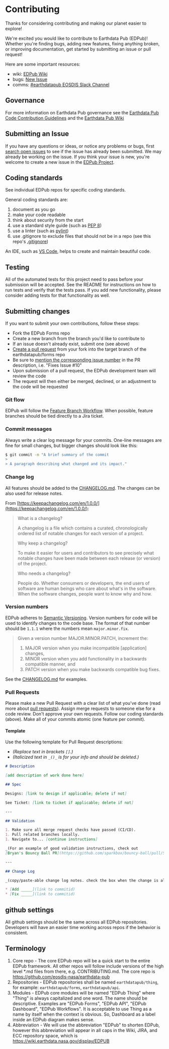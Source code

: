 # Contributing

Thanks for considering contributing and making our planet easier to explore!

We're excited you would like to contribute to Earthdata Pub (EDPub)! Whether you're
finding bugs, adding new features, fixing anything broken, or improving documentation,
get started by submitting an issue or pull request!

Here are some important resources:

- wiki: [EDPub Wiki](https://wiki.earthdata.nasa.gov/display/EDPUB)
- bugs: [New Issue](https://bugs.earthdata.nasa.gov/secure/RapidBoard.jspa?rapidView=911&projectKey=EDPUB&view=planning.nodetail&issueLimit=100)
- comms: [#earthdatapub EOSDIS Slack Channel](https://eosdis.slack.com/archives/CBPQF3Y5T)

## Governance

For more information on Earthdata Pub governance see the
[Earthdata Pub Code Contribution Guidelines](https://wiki.earthdata.nasa.gov/display/EDPUB/Governance)
and the [Earthdata Pub Wiki](https://wiki.earthdata.nasa.gov/display/EDPUB/Earthdata+Pub+Home)

## Submitting an Issue

If you have any questions or ideas, or notice any problems or bugs, first
[search open issues](https://bugs.earthdata.nasa.gov/issues/?jql=project%20%3D%20EDPUB)
to see if the issue has already been submitted. We may already be working on the
issue. If you think your issue is new, you're welcome to create a new issue in
the [EDPub Project](https://bugs.earthdata.nasa.gov/projects/EDPUB/issues).

## Coding standards

See individual EDPub repos for specific coding standards.

General coding standards are:

1. document as you go
1. make your code readable
1. think about security from the start
1. use a standard style guide (such as [PEP 8](https://www.python.org/dev/peps/pep-0008/))
1. use a linter (such as [pylint](https://www.pylint.org/))
1. use .gitignore to exclude files that should not be in a repo (see this repo's
[.gitignore](./.gitignore))

An IDE, such as [VS Code](https://code.visualstudio.com/), helps to create and
maintain beautiful code.

## Testing

All of the automated tests for this project need to pass before your submission
will be accepted. See the README for instructions on how to run tests and verify
that the tests pass. If you add new functionality, please consider adding tests
for that functionality as well.

## Submitting changes

If you want to submit your own contributions, follow these steps:

- Fork the EDPub Forms repo
- Create a new branch from the branch you'd like to contribute to
- If an issue doesn't already exist, submit one (see above)
- [Create a pull request](https://github.com/eosdis-nasa/earthdata-pub-dashboard/pulls)
from your fork into the target branch of the earthdatapub/forms repo
- Be sure to [mention the corresponding issue number](https://help.github.com/articles/closing-issues-using-keywords/)
in the PR description, i.e. "Fixes Issue #10"
- Upon submission of a pull request, the EDPub development team will
review the code
- The request will then either be merged, declined, or an adjustment to the code
will be requested

### Git flow

EDPub will follow the [Feature Branch Workflow](https://www.atlassian.com/git/tutorials/comparing-workflows/feature-branch-workflow).
When possible, feature branches should be tied directly to a Jira ticket.

### Commit messages

Always write a clear log message for your commits. One-line messages are fine for
small changes, but bigger changes should look like this:

```bash
$ git commit -m "A brief summary of the commit
>
> A paragraph describing what changed and its impact."
```

### Change log

All features should be added to the [CHANGELOG.md](CHANGELOG.md). The changes can
be also used for release notes.

From [https://keepachangelog.com/en/1.0.0/](https://keepachangelog.com/en/1.0.0/):

> What is a changelog?
>
> A changelog is a file which contains a curated, chronologically ordered list of
notable changes for each version of a project.
>
> Why keep a changelog?
>
> To make it easier for users and contributors to see precisely what notable changes
have been made between each release (or version) of the project.
>
> Who needs a changelog?
>
> People do. Whether consumers or developers, the end users of software are human
beings who care about what's in the software. When the software changes, people want
to know why and how.

### Version numbers

EDPub adheres to [Semantic Versioning](http://semver.org/spec/v2.0.0.html).
Version numbers for code will be used to identify changes to the code base. The format
of that number should be `1.1.1` where the numbers mean `major.minor.fix`.

> Given a version number MAJOR.MINOR.PATCH, increment the:
>
> 1. MAJOR version when you make incompatible [application] changes,
> 1. MINOR version when you add functionality in a backwards compatible manner, and
> 1. PATCH version when you make backwards compatible bug fixes.

See the [CHANGELOG.md](CHANGELOG.md) for examples.

### Pull Requests

Please make a new Pull Request with a clear list of what you've done (read more
about [pull requests](https://www.atlassian.com/git/tutorials/making-a-pull-request)).
Assign merge requests to someone else for a code review. Don't approve your own
requests. Follow our coding standards (above). Make all of your commits atomic
(one feature per commit).

#### Template

Use the following template for Pull Request descriptions:

- _(Replace text in brackets `[]`.)_
- _(Italicized text in `_()_` is for your info and should be deleted.)_

```markdown
# Description

[add description of work done here]

## Spec

Designs: [link to design if applicable; delete if not]

See Ticket: [link to ticket if applicable; delete if not]

---

## Validation

1. Make sure all merge request checks have passed (CI/CD).
1. Pull related branches locally.
1. Navigate to... [continue instructions]

_(For an example of good validation instructions, check out
[Bryan's Bouncy Ball PR](https://github.com/sparkbox/bouncy-ball/pull/56#issue-192153701).)_

---

## Change Log

_(copy/paste-able change log notes. check the box when the change is also in CHANGELOG.md)_

* [Add _____](link to commitid)
* [Fix _____](link to commitid)
```

## github settings

All github settings should be the same across all EDPub repositories. Developers will have an easier time working across repos if the behavior is consistent.

## Terminology

1. Core repo - The core EDPub repo will be a quick start to the entire
   EDPub framework. All other repos will follow include versions of the high level
   *.md files from there, e.g. CONTRIBUTING.md. The core repo is <https://github.com/eosdis-nasa/earthdata-pub>
1. Repositories - EDPub repositories shall be named `earthdatapub/thing`,
   for example: `earthdatapub/forms`, `earthdatapub/api`.
1. Modules - EDPub core modules will be named "EDPub Thing" where "Thing" is
   always capitalized and one word. The name should be descriptive. Examples are
   "EDPub Forms", "EDPub API", "EDPub Dashboard", "EDPub Workflows". It is acceptable
   to use Thing as a name by itself when the context is obvious. So, Dashboard as
   a label inside an EDPub diagram makes sense.
1. Abbreviation - We will use the abbreviation "EDPub" to shorten EDPub, however
   this abbreviation will appear in all caps in the Wiki, JIRA, and ECC repository
   space, which is <https://wiki.earthdata.nasa.gov/display/EDPUB>
